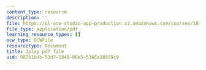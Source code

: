 ```yaml
---
content_type: resource
description: ''
file: https://ol-ocw-studio-app-production.s3.amazonaws.com/courses/18-03sc-differential-equations-fall-2011/98761b4b53d7184806e55366a18659c9_UJG0f0BSX14.pdf
file_type: application/pdf
learning_resource_types: []
ocw_type: OCWFile
resourcetype: Document
title: 3play pdf file
uid: 98761b4b-53d7-1848-06e5-5366a18659c9
---
```


